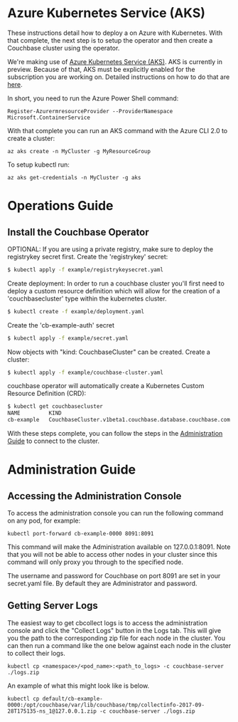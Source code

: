 # Azure Kubernetes Service (AKS)

These instructions detail how to deploy a on Azure with Kubernetes.  With that complete, the next step is to setup the operator and then create a Couchbase cluster using the operator.

We're making use of [Azure Kubernetes Service (AKS)](https://azure.microsoft.com/en-us/blog/introducing-azure-container-service-aks-managed-kubernetes-and-azure-container-registry-geo-replication/).  AKS is currently in preview.  Because of that, AKS must be explicitly enabled for the subscription you are working on.  Detailed instructions on how to do that are [here](https://blogs.msdn.microsoft.com/alimaz/2017/10/24/enabling-aks-in-your-azure-subscription/).

In short, you need to run the Azure Power Shell command:

    Register-AzurermresourceProvider --ProviderNamespace Microsoft.ContainerService

With that complete you can run an AKS command with the Azure CLI 2.0 to create a cluster:

    az aks create -n MyCluster -g MyResourceGroup

To setup kubectl run:

    az aks get-credentials -n MyCluster -g aks

# Operations Guide

## Install the Couchbase Operator

OPTIONAL: If you are using a private registry, make sure to deploy the registrykey secret first.  Create the 'registrykey' secret:

```bash
$ kubectl apply -f example/registrykeysecret.yaml
```

Create deployment: In order to run a couchbase cluster you'll first need to deploy a custom resource definition
which will allow for the creation of a 'couchbasecluster' type within the kubernetes cluster.

```bash
$ kubectl create -f example/deployment.yaml
```

Create the 'cb-example-auth' secret

```bash
$ kubectl apply -f example/secret.yaml
```

Now objects with "kind: CouchbaseCluster" can be created.  Create a cluster:

```bash
$ kubectl apply -f example/couchbase-cluster.yaml
```

couchbase operator will automatically create a Kubernetes Custom Resource Definition (CRD):

```bash
$ kubectl get couchbasecluster
NAME         KIND
cb-example   CouchbaseCluster.v1beta1.couchbase.database.couchbase.com
```

With these steps complete, you can follow the steps in the [Administration Guide](administrationGuide.md) to connect to the cluster.

# Administration Guide

## Accessing the Administration Console

To access the administration console you can run the following command on any pod, for example:

    kubectl port-forward cb-example-0000 8091:8091

This command will make the Administration available on 127.0.0.1:8091. Note that you will not be able to access other nodes in your cluster since this command will only proxy you through to the specified node.

The username and password for Couchbase on port 8091 are set in your secret.yaml file.  By default they are Administrator and password.

## Getting Server Logs

The easiest way to get cbcollect logs is to access the administration console and click the "Collect Logs" button in the Logs tab. This will give you the path to the corresponding zip file for each node in the cluster. You can then run a command like the one below against each node in the cluster to collect their logs.

    kubectl cp <namespace>/<pod_name>:<path_to_logs> -c couchbase-server ./logs.zip

An example of what this might look like is below.

    kubectl cp default/cb-example-0000:/opt/couchbase/var/lib/couchbase/tmp/collectinfo-2017-09-28T175135-ns_1@127.0.0.1.zip -c couchbase-server ./logs.zip
